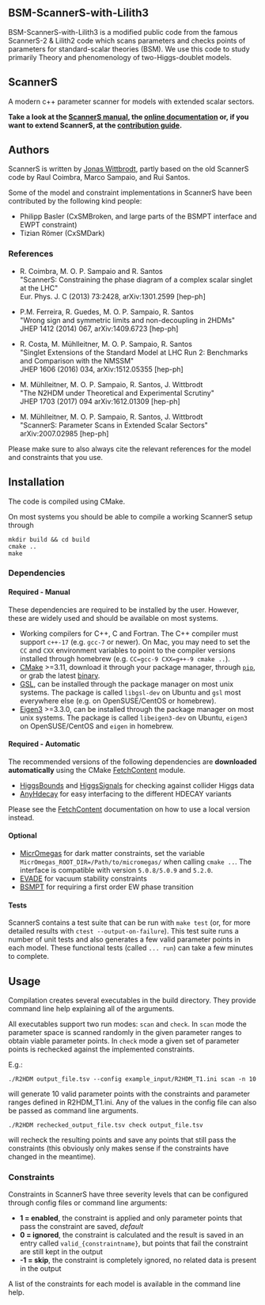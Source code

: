 ## BSM-ScannerS-with-Lilith3
BSM-ScannerS-with-Lilith3 is a modified public code from the famous ScannerS-2 & Lilith2 code which scans parameters and checks points of parameters for standard-scalar theories (BSM). We use this code to study primarily Theory and phenomenology of two-Higgs-doublet models.

## ScannerS

A modern c++ parameter scanner for models with extended scalar sectors.

**Take a look at the [ScannerS manual], the [online documentation] or, if you want to extend ScannerS, at the [contribution guide].**

## Authors
ScannerS is written by [Jonas Wittbrodt], partly based on the old ScannerS code
by Raul Coimbra, Marco Sampaio, and Rui Santos.

Some of the model and constraint implementations in ScannerS have been
contributed by the following kind people:
  - Philipp Basler (CxSMBroken, and large parts of the BSMPT interface and EWPT
    constraint)
  - Tizian Römer (CxSMDark)

### References

  - R. Coimbra, M. O. P. Sampaio and R. Santos  
    "ScannerS: Constraining the phase diagram of a complex scalar singlet at the LHC"  
    Eur. Phys. J. C (2013) 73:2428, arXiv:1301.2599 [hep-ph]

  - P.M. Ferreira, R. Guedes, M. O. P. Sampaio, R. Santos  
    "Wrong sign and symmetric limits and non-decoupling in 2HDMs"  
    JHEP 1412 (2014) 067, arXiv:1409.6723 [hep-ph]

  - R. Costa, M. Mühlleitner, M. O. P. Sampaio, R. Santos  
    "Singlet Extensions of the Standard Model at LHC Run 2: Benchmarks and Comparison with the NMSSM"  
    JHEP 1606 (2016) 034, arXiv:1512.05355 [hep-ph]

  - M. Mühlleitner, M. O. P. Sampaio, R. Santos, J. Wittbrodt  
   "The N2HDM under Theoretical and Experimental Scrutiny"  
    JHEP 1703 (2017) 094 arXiv:1612.01309 [hep-ph]

  - M. Mühlleitner, M. O. P. Sampaio, R. Santos, J. Wittbrodt  
   "ScannerS: Parameter Scans in Extended Scalar Sectors"  
    arXiv:2007.02985 [hep-ph]

Please make sure to also always cite the relevant references for the model and
constraints that you use.

## Installation
The code is compiled using CMake.

On most systems you should be able to compile a working ScannerS setup through
```
mkdir build && cd build
cmake ..
make
```

### Dependencies

#### Required - Manual

These dependencies are required to be installed by the user. However, these are
widely used and should be available on most systems.
  - Working compilers for C++, C and Fortran. The C++ compiler must support
    `c++-17` (e.g. `gcc-7` or newer). On Mac, you may need to set the `CC` and
    `CXX` environment variables to point to the compiler versions installed
    through homebrew (e.g. `CC=gcc-9 CXX=g++-9 cmake ..`). 
  - [CMake] >=3.11, download it through your package manager, through
    [`pip`][cmake_pip], or grab the latest [binary][cmake_bin].
  - [GSL], can be installed through the package manager on most unix systems.
    The package is called `libgsl-dev` on Ubuntu and `gsl` most everywhere else
    (e.g. on OpenSUSE/CentOS or homebrew).
  - [Eigen3] >=3.3.0, can be installed through the package manager on most unix
    systems. The package is called `libeigen3-dev` on Ubuntu, `eigen3` on
    OpenSUSE/CentOS and `eigen` in homebrew.


#### Required - Automatic

The recommended versions of the following dependencies are **downloaded
automatically** using the CMake [FetchContent] module.

  - [HiggsBounds] and [HiggsSignals] for checking against collider Higgs data
  - [AnyHdecay] for easy interfacing to the different HDECAY variants

Please see the [FetchContent] documentation on how to use a local version
instead.

#### Optional
  - [MicrOmegas] for dark matter constraints, set the variable
    `MicrOmegas_ROOT_DIR=/Path/to/micromegas/` when calling `cmake ..`. The
    interface is compatible with version `5.0.8/5.0.9` and `5.2.0`.
  - [EVADE] for vacuum stability constraints
  - [BSMPT] for requiring a first order EW phase transition

#### Tests
ScannerS contains a test suite that can be run with `make test` (or, for more
detailed results with `ctest --output-on-failure`). This test suite runs a
number of unit tests and also generates a few valid parameter points in each
model. These functional tests (called `... run`) can take a few minutes to
complete.

## Usage

Compilation creates several executables in the build directory. They provide
command line help explaining all of the arguments.

All executables support two run modes: `scan` and `check`. In `scan` mode the
parameter space is scanned randomly in the given parameter ranges to obtain
viable parameter points. In `check` mode a given set of parameter points is
rechecked against the implemented constraints.

E.g.:

```
./R2HDM output_file.tsv --config example_input/R2HDM_T1.ini scan -n 10
```
will generate 10 valid parameter points with the constraints and parameter
ranges defined in R2HDM_T1.ini. Any of the values in the config file can also be
passed as command line arguments.

```
./R2HDM rechecked_output_file.tsv check output_file.tsv
```

will recheck the resulting points and save any points that still pass the
constraints (this obviously only makes sense if the constraints have changed in
the meantime).

### Constraints

Constraints in ScannerS have three severity levels that can be configured
through config files or command line arguments:

 - **1 = enabled**, the constraint is applied and only parameter points that
   pass the constraint are saved, *default*
 - **0 = ignored**, the constraint is calculated and the result is saved in an
   entry called `valid_{constraintname}`, but points that fail the constraint
   are still kept in the output
 - **-1 = skip**, the constraint is completely ignored, no related data is
   present in the output

A list of the constraints for each model is available in the command line help.

<!-- Links -->
[ScannerS manual]: https://arxiv.org/abs/2007.02985
[online documentation]: https://jonaswittbrodt.gitlab.io/ScannerS/index.html
[GSL]: https://www.gnu.org/software/gsl/
[CMake]: https://cmake.org/
[cmake_pip]: https://pypi.org/project/cmake/
[FetchContent]: https://cmake.org/cmake/help/latest/module/FetchContent.html
[cmake_bin]: https://cmake.org/download/
[Eigen3]: http://eigen.tuxfamily.org/index.php?title=Main_Page
[HiggsBounds]: https://gitlab.com/higgsbounds/higgsbounds
[HiggsSignals]: https://gitlab.com/higgsbounds/higgssignals
[AnyHdecay]: https://gitlab.com/jonaswittbrodt/anyhdecay
[MicrOmegas]: https://lapth.cnrs.fr/micromegas
[EVADE]: https://gitlab.com/jonaswittbrodt/EVADE
[BSMPT]: https://github.com/phbasler/BSMPT
[Jonas Wittbrodt]: mailto:jonas.wittbrodt@desy.de
[contribution guide]: https://gitlab.com/jonaswittbrodt/ScannerS/-/blob/master/CONTRIBUTING.md

